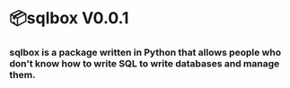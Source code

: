 # 📦sqlbox V0.0.1
### sqlbox is a package written in Python that allows people who don't know how to write SQL to write databases and manage them.

